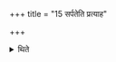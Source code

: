 +++
title = "15 सर्पतेति प्रत्याह"

+++

<details><summary>थिते</summary>

15. (The Praśāsts) responds with, “Do you move."  
</details>
